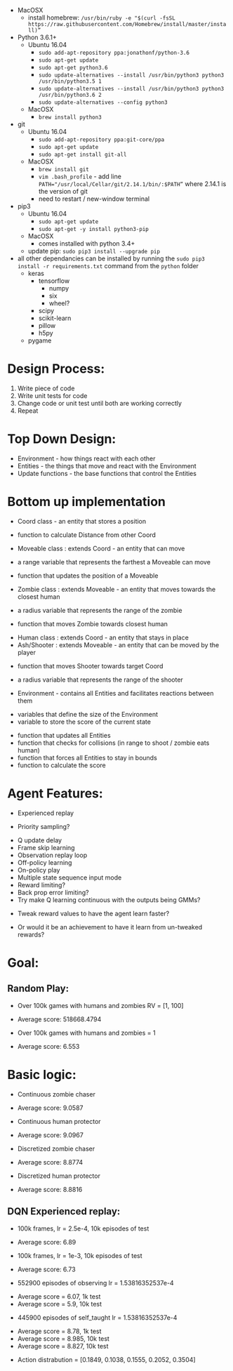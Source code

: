 * MacOSX
    * install homebrew: `/usr/bin/ruby -e "$(curl -fsSL https://raw.githubusercontent.com/Homebrew/install/master/install)”`
* Python 3.6.1+
    * Ubuntu 16.04
        * `sudo add-apt-repository ppa:jonathonf/python-3.6`
        * `sudo apt-get update`
        * `sudo apt-get python3.6`
        * `sudo update-alternatives --install /usr/bin/python3 python3 /usr/bin/python3.5 1`
        * `sudo update-alternatives --install /usr/bin/python3 python3 /usr/bin/python3.6 2`
        * `sudo update-alternatives --config python3`
    * MacOSX
        * `brew install python3`
* git
    * Ubuntu 16.04
        * `sudo add-apt-repository ppa:git-core/ppa`
        * `sudo apt-get update`
        * `sudo apt-get install git-all`
    * MacOSX
        * `brew install git`
        * `vim .bash_profile` - add line `PATH="/usr/local/Cellar/git/2.14.1/bin/:$PATH”` where 2.14.1 is the version of git
        * need to restart / new-window terminal
* pip3
    * Ubuntu 16.04
        * `sudo apt-get update`
        * `sudo apt-get -y install python3-pip`
    * MacOSX
        * comes installed with python 3.4+
    * update pip: `sudo pip3 install --upgrade pip`
* all other dependancies can be installed by running the `sudo pip3 install -r requirements.txt` command from the `python` folder
    * keras
        * tensorflow
            * numpy
            * six
            * wheel?
        * scipy
        * scikit-learn
        * pillow
        * h5py
    * pygame

# Design Process:
1. Write piece of code
2. Write unit tests for code
3. Change code or unit test until both are working correctly
4. Repeat

# Top Down Design:
* Environment - how things react with each other
* Entities - the things that move and react with the Environment
* Update functions - the base functions that control the Entities

# Bottom up implementation
* Coord class - an entity that stores a position
+ function to calculate Distance from other Coord
* Moveable class : extends Coord - an entity that can move
- a range variable that represents the farthest a Moveable can move
+ function that updates the position of a Moveable
* Zombie class : extends Moveable - an entity that moves towards the closest
human
- a radius variable that represents the range of the zombie
+ function that moves Zombie towards closest human
* Human class : extends Coord - an entity that stays in place
* Ash/Shooter : extends Moveable - an entity that can be moved by the player
+ function that moves Shooter towards target Coord
- a radius variable that represents the range of the shooter
* Environment - contains all Entities and facilitates reactions between them
- variables that define the size of the Environment
- variable to store the score of the current state
+ function that updates all Entities
+ function that checks for collisions (in range to shoot / zombie eats human)
+ function that forces all Entities to stay in bounds
+ function to calculate the score

# Agent Features:
* Experienced replay
+ Priority sampling?
* Q update delay
* Frame skip learning
* Observation replay loop
* Off-policy learning
* On-policy play
* Multiple state sequence input mode
* Reward limiting?
* Back prop error limiting?
* Try make Q learning continuous with the outputs being GMMs?

+ Tweak reward values to have the agent learn faster?
- Or would it be an achievement to have it learn from un-tweaked rewards?

# Goal:
## Random Play:
* Over 100k games with humans and zombies RV = [1, 100]
+ Average score:  518668.4794
* Over 100k games with humans and zombies = 1
+ Average score: 6.553

# Basic logic:
* Continuous zombie chaser
+ Average score:  9.0587
* Continuous human protector
+ Average score:  9.0967
* Discretized zombie chaser
+ Average score:  8.8774
* Discretized human protector
+ Average score:  8.8816

## DQN Experienced replay:
* 100k frames, lr = 2.5e-4, 10k episodes of test
+ Average score: 6.89
* 100k frames, lr = 1e-3, 10k episodes of test
+ Average score: 6.73

* 552900 episodes of observing lr = 1.53816352537e-4
+ Average score = 6.07, 1k test
+ Average score = 5.9, 10k test

* 445900 episodes of self_taught lr = 1.53816352537e-4
+ Average score = 8.78, 1k test
+ Average score = 8.985, 10k test
+ Average score = 8.827, 10k test
- Action distrabution = [0.1849, 0.1038, 0.1555, 0.2052, 0.3504]

